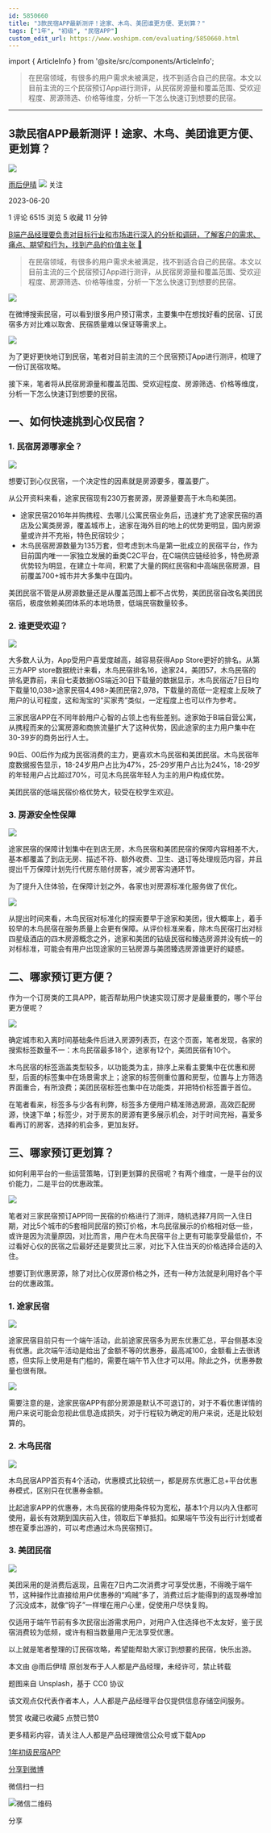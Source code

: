 ```yaml
---
id: 5850660
title: "3款民宿APP最新测评！途家、木鸟、美团谁更方便、更划算？"
tags: ["1年", "初级", "民宿APP"]
custom_edit_url: https://www.woshipm.com/evaluating/5850660.html
---
```

import { ArticleInfo } from '@site/src/components/ArticleInfo';

<ArticleInfo
    author="雨后伊晴"
    authorLink="https://www.woshipm.com/u/1183384"
    published="2023-06-20"
    views={6515}
    comments={1}
    collects={5}
/>

> 在民宿领域，有很多的用户需求未被满足，找不到适合自己的民宿。本文以目前主流的三个民宿预订App进行测评，从民宿房源量和覆盖范围、受欢迎程度、房源筛选、价格等维度，分析一下怎么快速订到想要的民宿。

---

## 3款民宿APP最新测评！途家、木鸟、美团谁更方便、更划算？

[![](https://static.woshipm.com/view/2022113014372859967.jpg?imageView2/1/w/72/h/72/q/100)](https://www.woshipm.com/u/1183384)

[雨后伊晴](https://www.woshipm.com/u/1183384) ![](https://static.woshipm.com/tag/1101_1@2x.png) 关注

2023-06-20

1 评论 6515 浏览 5 收藏 11 分钟

[B端产品经理要负责对目标行业和市场进行深入的分析和调研，了解客户的需求、痛点、期望和行为，找到产品的价值主张 🔗](https://ke.qidianla.com/courses/bcpm)

> 在民宿领域，有很多的用户需求未被满足，找不到适合自己的民宿。本文以目前主流的三个民宿预订App进行测评，从民宿房源量和覆盖范围、受欢迎程度、房源筛选、价格等维度，分析一下怎么快速订到想要的民宿。

![](https://image.woshipm.com/2023/05/06/89d95a9c-ec01-11ed-bbb6-00163e0b5ff3.png)

在微博搜索民宿，可以看到很多用户预订需求，主要集中在想找好看的民宿、订民宿多方对比难以取舍、民宿质量难以保证等需求上。

![](https://image.woshipm.com/2023/06/19/f5476f80-0e66-11ee-b17c-00163e0b5ff3.png)

为了更好更快地订到民宿，笔者对目前主流的三个民宿预订App进行测评，梳理了一份订民宿攻略。

接下来，笔者将从民宿房源量和覆盖范围、受欢迎程度、房源筛选、价格等维度，分析一下怎么快速订到想要的民宿。

## 一、如何快速挑到心仪民宿？

### 1\. 民宿房源哪家全？

![](https://image.woshipm.com/2023/06/19/01344b06-0e67-11ee-b17c-00163e0b5ff3.png)

想要订到心仪民宿，一个决定性的因素就是房源要多，覆盖要广。

从公开资料来看，途家民宿现有230万套房源，房源量要高于木鸟和美团。

*   途家民宿2016年并购携程、去哪儿公寓民宿业务后，迅速扩充了途家民宿的酒店及公寓类房源，覆盖城市上，途家在海外目的地上的优势更明显，国内房源量或许并不充裕，特色民宿较少；
*   木鸟民宿房源数量为135万套，但考虑到木鸟是第一批成立的民宿平台，作为目前国内唯一一家独立发展的垂类C2C平台，在C端供应链经验多，特色房源优势较为明显，在建立十年间，积累了大量的网红民宿和中高端民宿房源，目前覆盖700+城市并大多集中在国内。

美团民宿不管是从房源数量还是从覆盖范围上都不占优势，美团民宿自改名美团民宿后，极度依赖美团体系的本地场景，低端民宿数量较多。

### 2\. 谁更受欢迎？

![](https://image.woshipm.com/2023/06/19/0cb453fe-0e67-11ee-b17c-00163e0b5ff3.png)

大多数人认为，App受用户喜爱度越高，越容易获得App Store更好的排名。从第三方APP store数据统计来看，木鸟民宿排名16，途家24，美团57，木鸟民宿的排名更靠前，来自七麦数据iOS端近30日下载量的数据显示，木鸟民宿近7日日均下载量10,038>途家民宿4,498>美团民宿2,978，下载量的高低一定程度上反映了用户的认可程度，这和淘宝的“买家秀”类似，一定程度上也可以作为参考。

三家民宿APP在不同年龄用户心智的占领上也有些差别。途家始于B端自营公寓，从携程而来的公寓房源和商旅流量扩大了这种优势，因此途家的主力用户集中在30-39岁的商务出行人士。

90后、00后作为成为民宿消费的主力，更喜欢木鸟民宿和美团民宿。木鸟民宿年度数据报告显示，18-24岁用户占比为47%，25-29岁用户占比为24%，18-29岁的年轻用户占比超过70%，可见木鸟民宿年轻人为主的用户构成优势。

美团民宿的低端民宿价格优势大，较受在校学生欢迎。

### 3\. 房源安全性保障

![](https://image.woshipm.com/2023/06/19/1bf51a06-0e67-11ee-969f-00163e0b5ff3.png)

途家民宿的保障计划集中在到店无房，木鸟民宿和美团民宿的保障内容相差不大，基本都覆盖了到店无房、描述不符、额外收费、卫生、退订等处理规范内容，并且提出千万保障计划先行代房东赔付房客，减少房客沟通环节。

为了提升入住体验，在保障计划之外，各家也对房源标准化服务做了优化。

![](https://image.woshipm.com/2023/06/19/327d647c-0e67-11ee-969f-00163e0b5ff3.png)

从提出时间来看，木鸟民宿对标准化的探索要早于途家和美团，很大概率上，着手较早的木鸟民宿在服务质量上会更有保障。从评价标准来看，除木鸟民宿打出对标四星级酒店的四木房源概念之外，途家和美团的钻级民宿和臻选房源并没有统一的对标标准，可能会有用户出现途家的三钻房源与美团臻选房源谁更好的疑惑。

## 二、哪家预订更方便？

作为一个订房类的工具APP，能否帮助用户快速实现订房才是最重要的，哪个平台更方便呢？

![](https://image.woshipm.com/2023/06/19/3a9bfcf4-0e67-11ee-969f-00163e0b5ff3.png)

确定城市和入离时间基础条件后进入房源列表页，在这个页面，笔者发现，各家的搜索标签数量不一：木鸟民宿最多18个，途家有12个，美团民宿有10个。

木鸟民宿的标签涵盖类型较多，以功能类为主，排序上来看主要集中在优惠和房型，后面的标签集中在场景需求上；途家的标签侧重位置和房型，位置与上方筛选界面重合，有所浪费；美团民宿标签也集中在功能类，并把特价标签置于首位。

在笔者看来，标签多与少各有利弊，标签多方便用户精准筛选房源，高效匹配房源，快速下单；标签少，对于房东的房源有更多展示机会，对于时间充裕，喜爱多看再订的房客，选择的机会多，更加友好。

## 三、哪家预订更划算？

如何利用平台的一些运营策略，订到更划算的民宿呢？有两个维度，一是平台的议价能力，二是平台的优惠政策。

![](https://image.woshipm.com/2023/06/19/46ae93b2-0e67-11ee-b17c-00163e0b5ff3.png)

笔者对三家民宿预订APP同一民宿的价格进行了测评，随机选择7月同一入住日期，对比5个城市的5套相同民宿的预订价格，木鸟民宿展示的价格相对低一些，或许是因为流量原因，对比而言，用户在木鸟民宿平台上更有可能享受最低价，不过看好心仪的民宿之后最好还是要货比三家，对比下入住当天的价格选择合适的入住。

想要订到优惠房源，除了对比心仪房源价格之外，还有一种方法就是利用好各个平台的优惠政策。

### 1\. 途家民宿

![](https://image.woshipm.com/2023/06/19/6734e410-0e67-11ee-a434-00163e0b5ff3.png)

途家民宿目前只有一个端午活动，此前途家民宿多为房东优惠汇总，平台侧基本没有优惠。此次端午活动是给出了金额不等的优惠券，最高减100，金额看上去很诱惑，但实际上使用是有门槛的，需要在端午节入住才可以用。除此之外，优惠券数量也很有限。

![](https://image.woshipm.com/2023/06/19/71164ee2-0e67-11ee-a434-00163e0b5ff3.png)

需要注意的是，途家民宿APP有部分房源是默认不可退订的，对于不看优惠详情的用户来说可能会忽视此信息造成损失，对于行程较为确定的用户来说，还是比较划算的。

### **2\. 木鸟民宿**

![](https://image.woshipm.com/2023/06/19/7a3d35a8-0e67-11ee-a434-00163e0b5ff3.png)

木鸟民宿APP首页有4个活动，优惠模式比较统一，都是房东优惠汇总+平台优惠券模式，区别只在优惠券金额。

比起途家APP的优惠券，木鸟民宿的使用条件较为宽松，基本1个月以内入住都可使用，最长有效期到国庆前入住，领取后下单抵扣。如果端午节没有出行计划或者想在夏季出游的，可以考虑通过木鸟民宿预订。

### 3\. 美团民宿

![](https://image.woshipm.com/2023/06/19/912591d4-0e67-11ee-a144-00163e0b5ff3.png)

美团采用的是消费后返现，且需在7日内二次消费才可享受优惠，不得晚于端午节，这种操作比直接给用户优惠券的“鸡贼”多了，消费过后才能得到的返现券增加了沉没成本，就像“钩子”一样埋在用户心里，促使用户尽快复购。

仅适用于端午节前有多次民宿出游需求用户，对用户入住选择也不太友好，鉴于民宿消费较为低频，或许有相当数量用户无法享受优惠。

以上就是笔者整理的订民宿攻略，希望能帮助大家订到想要的民宿，快乐出游。

本文由 @雨后伊晴 原创发布于人人都是产品经理，未经许可，禁止转载

题图来自 Unsplash，基于 CC0 协议

该文观点仅代表作者本人，人人都是产品经理平台仅提供信息存储空间服务。

赞赏 收藏已收藏5 点赞已赞0

更多精彩内容，请关注人人都是产品经理微信公众号或下载App

[1年](https://www.woshipm.com/tag/1%e5%b9%b4)[初级](https://www.woshipm.com/tag/%e5%88%9d%e7%ba%a7)[民宿APP](https://www.woshipm.com/tag/%e6%b0%91%e5%ae%bfapp)

[分享到微博](https://service.weibo.com/share/share.php?appkey=2775287854&title=3款民宿APP最新测评！途家、木鸟、美团谁更方便、更划算？&url=https://www.woshipm.com/evaluating/5850660.html&pic=https://image.woshipm.com/2023/05/06/89d95a9c-ec01-11ed-bbb6-00163e0b5ff3.png)

微信扫一扫

![微信二维码](https://api.pwmqr.com/qrcode/create/?url=https://www.woshipm.com/evaluating/5850660.html)

分享